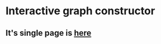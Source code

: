 # Interactive graph constructor 

## It's single page is [here](https://br4ch1st0chr0n3.github.io/elm-graph-editor/src/index.html)

